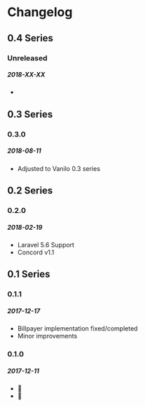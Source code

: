 # Changelog

## 0.4 Series

### Unreleased
##### 2018-XX-XX

-

## 0.3 Series

### 0.3.0
##### 2018-08-11

- Adjusted to Vanilo 0.3 series

## 0.2 Series

### 0.2.0
##### 2018-02-19

- Laravel 5.6 Support
- Concord v1.1

## 0.1 Series

### 0.1.1
##### 2017-12-17

- Billpayer implementation fixed/completed
- Minor improvements

### 0.1.0
##### 2017-12-11

- 🙋
- 🙋
